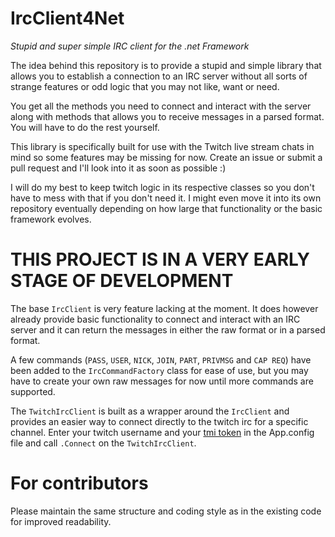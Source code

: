 # IrcClient4Net
*Stupid and super simple IRC client for the .net Framework*

The idea behind this repository is to provide a stupid and simple library that allows you to establish a connection to an IRC server without all sorts of strange features or odd logic that you may not like, want or need.

You get all the methods you need to connect and interact with the server along with methods that allows you to receive messages in a parsed format. You will have to do the rest yourself.

This library is specifically built for use with the Twitch live stream chats in mind so some features may be missing for now. Create an issue or submit a pull request and I'll look into it as soon as possible :)

I will do my best to keep twitch logic in its respective classes so you don't have to mess with that if you don't need it. I might even move it into its own repository eventually depending on how large that functionality or the basic framework evolves.

# THIS PROJECT IS IN A VERY EARLY STAGE OF DEVELOPMENT
The base ```IrcClient``` is very feature lacking at the moment. It does however already provide basic functionality to connect and interact with an IRC server and it can return the messages in either the raw format or in a parsed format.

A few commands (```PASS```, ```USER```, ```NICK```, ```JOIN```, ```PART```, ```PRIVMSG``` and ```CAP REQ```) have been added to the ```IrcCommandFactory``` class for ease of use, but you may have to create your own raw messages for now until more commands are supported.

The ```TwitchIrcClient``` is built as a wrapper around the ```IrcClient``` and provides an easier way to connect directly to the twitch irc for a specific channel. Enter your twitch username and your [tmi token](https://twitchapps.com/tmi/) in the App.config file and call ```.Connect``` on the ```TwitchIrcClient```.

# For contributors
Please maintain the same structure and coding style as in the existing code for improved readability.
